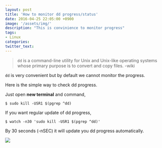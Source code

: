```yaml
---
layout: post
title: 'How to monitor dd progress/status'
date: 2016-04-25 22:05:00 +0900
image: '/assets/img/'
description: "This is convinience to monitor progress"
tags:
- Linux
categories:
twitter_text:
---
```


> `dd` is a command-line utility for Unix and Unix-like operating systems whose primary purpose is to convert and copy files. -wiki

`dd` is very convenient but by default we cannot monitor the progress.

Here is the simple way to check dd progress.

Just open **new terminal** and command,

```
$ sudo kill -USR1 $(pgrep ^dd)
```

If you want regular update of dd progress,

```
$ watch -n30 'sudo kill -USR1 $(pgrep ^dd)'
```
By 30 seconds (-nSEC) it will update you dd progress automatically.

<a href="https://googledrive.com/host/0Bw2KEQNBe4nMZW91OWJNZ2lmX0k/img20160306-001.png" data-lightbox="13"><img src="https://googledrive.com/host/0Bw2KEQNBe4nMZW91OWJNZ2lmX0k/img20160306-001.png"></a>

